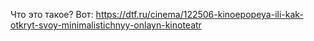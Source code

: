 Что это такое? Вот: https://dtf.ru/cinema/122506-kinoepopeya-ili-kak-otkryt-svoy-minimalistichnyy-onlayn-kinoteatr
